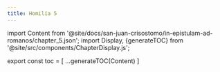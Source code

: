 ```yaml
---
title: Homilía 5
---
```


import Content from '@site/docs/san-juan-crisostomo/in-epistulam-ad-romanos/chapter_5.json';
import Display, {generateTOC} from '@site/src/components/ChapterDisplay.js';

<Display data={Content} />

export const toc = [
  ...generateTOC(Content)
]
